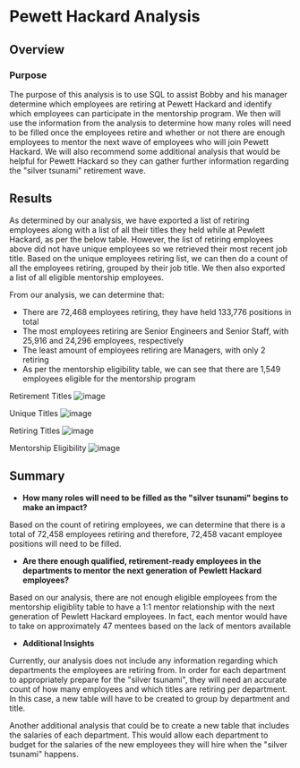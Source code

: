 # Pewett Hackard Analysis

## Overview
### Purpose
The purpose of this analysis is to use SQL to assist Bobby and his manager determine which employees are retiring at Pewett Hackard and identify which employees can participate in the mentorship program. We then will use the information from the analysis to determine how many roles will need to be filled once the employees retire and whether or not there are enough employees to mentor the next wave of employees who will join Pewett Hackard. We will also recommend some additional analysis that would be helpful for Pewett Hackard so they can gather further information regarding the "silver tsunami" retirement wave.

## Results
As determined by our analysis, we have exported a list of retiring employees along with a list of all their titles they held while at Pewlett Hackard, as per the below table. However, the list of retiring employees above did not have unique employees so we retrieved their most recent job title. Based on the unique employees retiring list, we can then do a count of all the employees retiring, grouped by their job title. We then also exported a list of all eligible mentorship employees.

From our analysis, we can determine that:
* There are 72,468 employees retiring, they have held 133,776 positions in total
* The most employees retiring are Senior Engineers and Senior Staff, with 25,916 and 24,296 employees, respectively
* The least amount of employees retiring are Managers, with only 2 retiring
* As per the mentorship eligibility table, we can see that there are 1,549 employees eligible for the mentorship program

Retirement Titles
![image](https://user-images.githubusercontent.com/108503112/194651964-ae757856-1125-4023-923a-42ac1f64a45e.png)

Unique Titles
![image](https://user-images.githubusercontent.com/108503112/194637775-c3cdfc5d-b5cb-4310-b9bf-cf68a23ac0e6.png)

Retiring Titles
![image](https://user-images.githubusercontent.com/108503112/194641257-999546b3-2ee7-4f1f-9d87-8992dbd11ba9.png)

Mentorship Eligibility
![image](https://user-images.githubusercontent.com/108503112/194642693-c60b426c-27c6-48b7-baef-bcb4e1459a26.png)

## Summary
* **How many roles will need to be filled as the "silver tsunami" begins to make an impact?**

Based on the count of retiring employees, we can determine that there is a total of 72,458 employees retiring and therefore, 72,458 vacant employee positions will need to be filled.

* **Are there enough qualified, retirement-ready employees in the departments to mentor the next generation of Pewlett Hackard employees?**

Based on our analysis, there are not enough eligible employees from the mentorship eligiblity table to have a 1:1 mentor relationship with the next generation of Pewlett Hackard employees. In fact, each mentor would have to take on approximately 47 mentees based on the lack of mentors available

* **Additional Insights**

Currently, our analysis does not include any information regarding which departments the employees are retiring from. In order for each department to appropriately prepare for the "silver tsunami", they will need an accurate count of how many employees and which titles are retiring per department. In this case, a new table will have to be created to group by department and title.

Another additional analysis that could be to create a new table that includes the salaries of each department. This would allow each department to budget for the salaries of the new employees they will hire when the "silver tsunami" happens. 
